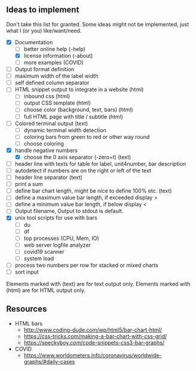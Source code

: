 ## Ideas to implement

Don't take this list for granted. 
Some ideas might not be implemented, 
just what I (or you) like/want/need.

* [X] Documentation
  * [ ] better online help (-help)
  * [X] license information (-about)
  * [ ] more examples (COVID)
* [ ] Output format definition
* [ ] maximum width of the label width
* [ ] self defined column separator
* [ ] HTML snippet output to integrate in a website (html)
  * [ ] inbound css (html)
  * [ ] output CSS template (html)
  * [ ] choose color (background, text, bars) (html)
  * [ ] full HTML page with title / subtitle (html)  
* [ ] Colored terminal output (text)
  * [ ] dynamic terminal width detection
  * [ ] coloring bars from green to red or other way round 
  * [ ] choose coloring
* [X] handle negative numbers 
  * [X] choose the 0 axis separator (-zero=t) (text)
* [ ] header line with texts for table for label, unit4number, bar description
* [ ] autodetect if numbers are on the right or left of the text 
* [ ] header line separator (text)
* [ ] print a sum
* [ ] define bar chart length, might be nice to define 100% etc. (text)
* [ ] define a maximum value bar length, if exceeded display >
* [ ] define a minimum value bar length, if below display <
* [ ] Output filename, Output to stdout is default.
* [x] unix tool scripts for use with bars
  * [ ] du
  * [ ] df
  * [ ] top processes (CPU, Mem, IO)
  * [ ] web server logfile analyzer
  * [ ] covid19 scanner
  * [ ] system load
* [ ] process two numbers per row for stacked or mixed charts 
* [ ] sort input

Elements marked with (text) are for text output only.
Elements marked with (html) are for HTML output only.

## Resources

* HTML bars
  * http://www.coding-dude.com/wp/html5/bar-chart-html/
  * https://css-tricks.com/making-a-bar-chart-with-css-grid/
  * https://speckyboy.com/code-snippets-css3-bar-graphs/
* COVID
  * https://www.worldometers.info/coronavirus/worldwide-graphs/#daily-cases
  